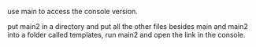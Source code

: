 use main to access the console version. 

put main2 in a directory and put all the other files besides main and main2 into a folder called templates, run main2 and open the link in the console.
